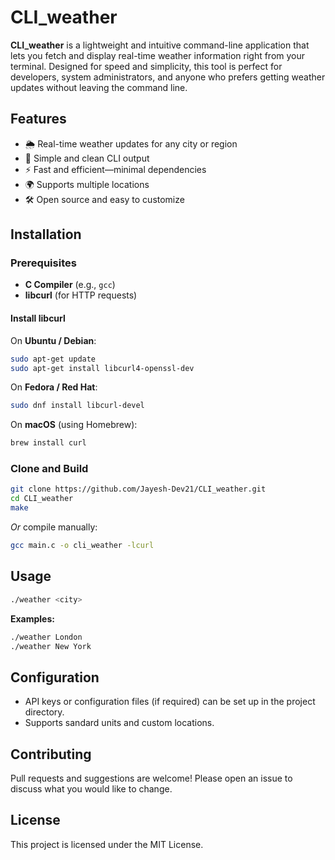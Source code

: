 # CLI_weather

**CLI_weather** is a lightweight and intuitive command-line application that lets you fetch and display real-time weather information right from your terminal. Designed for speed and simplicity, this tool is perfect for developers, system administrators, and anyone who prefers getting weather updates without leaving the command line.

## Features

- 🌦️ Real-time weather updates for any city or region
- 🧭 Simple and clean CLI output
- ⚡ Fast and efficient—minimal dependencies
- 🌍 Supports multiple locations
- 🛠️ Open source and easy to customize

## Installation

### Prerequisites

- **C Compiler** (e.g., `gcc`)
- **libcurl** (for HTTP requests)

#### Install libcurl

On **Ubuntu / Debian**:
```bash
sudo apt-get update
sudo apt-get install libcurl4-openssl-dev
```

On **Fedora / Red Hat**:
```bash
sudo dnf install libcurl-devel
```

On **macOS** (using Homebrew):
```bash
brew install curl
```

### Clone and Build

```bash
git clone https://github.com/Jayesh-Dev21/CLI_weather.git
cd CLI_weather
make
```
*Or* compile manually:
```bash
gcc main.c -o cli_weather -lcurl
```

## Usage

```bash
./weather <city>
```
**Examples:**
```bash
./weather London
./weather New York
```

## Configuration

- API keys or configuration files (if required) can be set up in the project directory.  
- Supports sandard units and custom locations.

## Contributing

Pull requests and suggestions are welcome! Please open an issue to discuss what you would like to change.

## License

This project is licensed under the MIT License.
